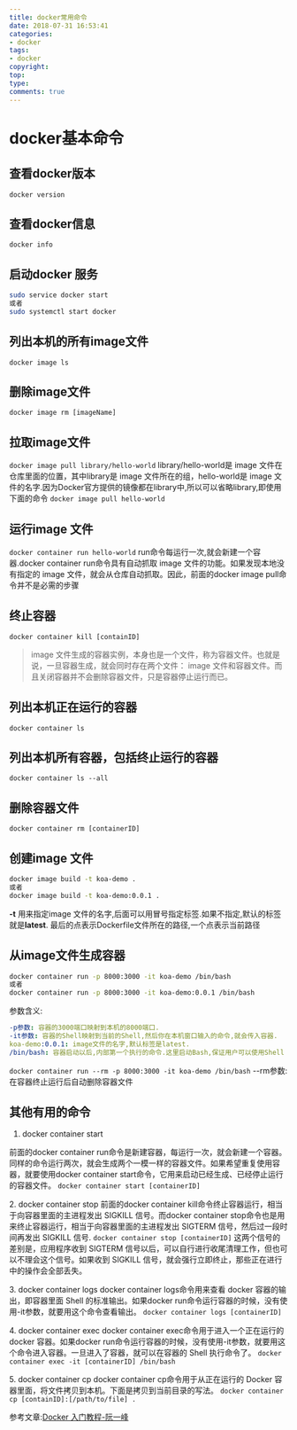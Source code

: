 ```yaml
---
title: docker常用命令
date: 2018-07-31 16:53:41
categories:
- docker
tags:
- docker
copyright:
top:
type:
comments: true
---
```

# docker基本命令

## 查看docker版本

`docker version`

## 查看docker信息

`docker info`

## 启动docker 服务

```bash
sudo service docker start
或者
sudo systemctl start docker
```

## 列出本机的所有image文件

`docker image ls`

## 删除image文件

`docker image rm [imageName]`

## 拉取image文件

`docker image pull library/hello-world`
library/hello-world是 image 文件在仓库里面的位置，其中library是 image 文件所在的组，hello-world是 image 文件的名字.因为Docker官方提供的镜像都在library中,所以可以省略library,即使用下面的命令
`docker image pull hello-world`

## 运行image 文件

`docker container run hello-world`
run命令每运行一次,就会新建一个容器.docker container run命令具有自动抓取 image 文件的功能。如果发现本地没有指定的 image 文件，就会从仓库自动抓取。因此，前面的docker image pull命令并不是必需的步骤

## 终止容器

`docker container kill [containID]`

> image 文件生成的容器实例，本身也是一个文件，称为容器文件。也就是说，一旦容器生成，就会同时存在两个文件： image 文件和容器文件。而且关闭容器并不会删除容器文件，只是容器停止运行而已。

## 列出本机正在运行的容器

`docker container ls`

## 列出本机所有容器，包括终止运行的容器

`docker container ls --all`

## 删除容器文件

`docker container rm [containerID]`

## 创建image 文件

```bash
docker image build -t koa-demo .
或者
docker image build -t koa-demo:0.0.1 .
```

**-t** 用来指定image 文件的名字,后面可以用冒号指定标签.如果不指定,默认的标签就是**latest**. 最后的点表示Dockerfile文件所在的路径,一个点表示当前路径

## 从image文件生成容器

```bash
docker container run -p 8000:3000 -it koa-demo /bin/bash
或者
docker container run -p 8000:3000 -it koa-demo:0.0.1 /bin/bash
```

参数含义:

```yml
-p参数: 容器的3000端口映射到本机的8000端口.
-it参数: 容器的Shell映射到当前的Shell,然后你在本机窗口输入的命令,就会传入容器.
koa-demo:0.0.1: image文件的名字,默认标签是latest.
/bin/bash: 容器启动以后,内部第一个执行的命令.这里启动Bash,保证用户可以使用Shell
```

`docker container run --rm -p 8000:3000 -it koa-demo /bin/bash`
--rm参数:在容器终止运行后自动删除容器文件

## 其他有用的命令

1. docker container start

前面的docker container run命令是新建容器，每运行一次，就会新建一个容器。同样的命令运行两次，就会生成两个一模一样的容器文件。如果希望重复使用容器，就要使用docker container start命令，它用来启动已经生成、已经停止运行的容器文件。
`docker container start [containerID]`

2\. docker container stop
前面的docker container kill命令终止容器运行，相当于向容器里面的主进程发出 SIGKILL 信号。而docker container stop命令也是用来终止容器运行，相当于向容器里面的主进程发出 SIGTERM 信号，然后过一段时间再发出 SIGKILL 信号.
`docker container stop [containerID]`
这两个信号的差别是，应用程序收到 SIGTERM 信号以后，可以自行进行收尾清理工作，但也可以不理会这个信号。如果收到 SIGKILL 信号，就会强行立即终止，那些正在进行中的操作会全部丢失。

3\. docker container logs
docker container logs命令用来查看 docker 容器的输出，即容器里面 Shell 的标准输出。如果docker run命令运行容器的时候，没有使用-it参数，就要用这个命令查看输出。
`docker container logs [containerID]`

4\. docker container exec
docker container exec命令用于进入一个正在运行的 docker 容器。如果docker run命令运行容器的时候，没有使用-it参数，就要用这个命令进入容器。一旦进入了容器，就可以在容器的 Shell 执行命令了。
`docker container exec -it [containerID] /bin/bash`

5\. docker container cp
docker container cp命令用于从正在运行的 Docker 容器里面，将文件拷贝到本机。下面是拷贝到当前目录的写法。
`docker container cp [containID]:[/path/to/file] .`

参考文章:[Docker 入门教程-阮一峰](http://www.ruanyifeng.com/blog/2018/02/docker-tutorial.html)